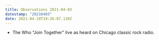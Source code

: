 ```yaml
---
title: Observations 2021-04-03
datestamp: "20210403"
date: 2021-04-18T19:26:07.130Z
---
```

- The Who “Join Together” live as heard on Chicago classic rock radio.